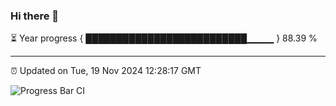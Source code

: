 ### Hi there 👋

⏳ Year progress { ██████████████████████████▁▁▁▁ } 88.39 %

---

⏰ Updated on Tue, 19 Nov 2024 12:28:17 GMT

![Progress Bar CI](https://github.com/liununu/liununu/workflows/Progress%20Bar%20CI/badge.svg)
